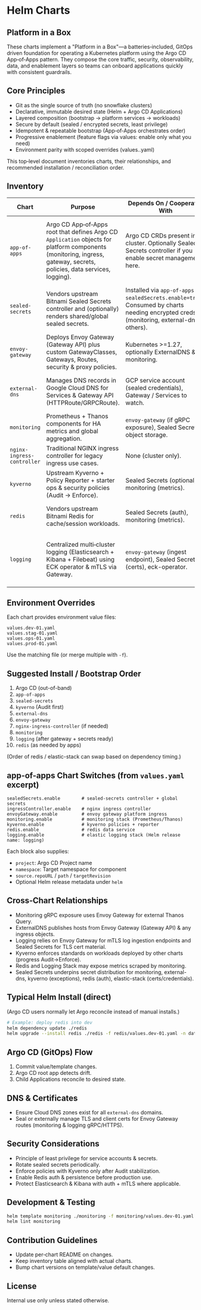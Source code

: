 # Helm Charts

## Platform in a Box
These charts implement a "Platform in a Box"—a batteries‑included, GitOps driven foundation for operating a Kubernetes platform using the Argo CD App‑of‑Apps pattern. They compose the core traffic, security, observability, data, and enablement layers so teams can onboard applications quickly with consistent guardrails.

## Core Principles
- Git as the single source of truth (no snowflake clusters)
- Declarative, immutable desired state (Helm + Argo CD Applications)
- Layered composition (bootstrap → platform services → workloads)
- Secure by default (sealed / encrypted secrets, least privilege)
- Idempotent & repeatable bootstrap (App‑of‑Apps orchestrates order)
- Progressive enablement (feature flags via values: enable only what you need)
- Environment parity with scoped overrides (values.<env>.yaml)

This top‑level document inventories charts, their relationships, and recommended installation / reconciliation order.

## Inventory
| Chart | Purpose | Depends On / Cooperates With | Key Notes |
|-------|---------|------------------------------|-----------|
| `app-of-apps` | Argo CD App‑of‑Apps root that defines Argo CD `Application` objects for platform components (monitoring, ingress, gateway, secrets, policies, data services, logging). | Argo CD CRDs present in cluster. Optionally Sealed Secrets controller if you enable secret management here. | Toggle components via values: `sealedSecrets`, `ingressController`, `envoyGateway`, `monitoring`, `kyverno`, `redis`, `logging`. |
| `sealed-secrets` | Vendors upstream Bitnami Sealed Secrets controller and (optionally) renders shared/global sealed secrets. | Installed via `app-of-apps` (if `sealedSecrets.enable=true`). Consumed by charts needing encrypted creds (monitoring, external-dns, others). | Supports user‑defined controller key; global secrets only. |
| `envoy-gateway` | Deploys Envoy Gateway (Gateway API) plus custom GatewayClasses, Gateways, Routes, security & proxy policies. | Kubernetes >=1.27, optionally ExternalDNS & monitoring. | Vendors upstream OCI chart (`gateway-helm` alias `gatewayprovider`). |
| `external-dns` | Manages DNS records in Google Cloud DNS for Services & Gateway API (HTTPRoute/GRPCRoute). | GCP service account (sealed credentials), Gateway / Services to watch. | Multi‑domain filters, TXT registry, environment isolation. |
| `monitoring` | Prometheus + Thanos components for HA metrics and global aggregation. | `envoy-gateway` (if gRPC exposure), Sealed Secrets, object storage. | Values control Thanos, replicas, routes, TLS. |
| `nginx-ingress-controller` | Traditional NGINX ingress controller for legacy ingress use cases. | None (cluster only). | Prefer Gateway API for new services. |
| `kyverno` | Upstream Kyverno + Policy Reporter + starter ops & security policies (Audit → Enforce). | Sealed Secrets (optional), monitoring (metrics). | Policy groups toggled via `opsPolicies.*` / `secPolicies.*`. |
| `redis` | Vendors upstream Bitnami Redis for cache/session workloads. | Sealed Secrets (auth), monitoring (metrics). | Enable auth & persistence in env overrides before production. |
| `logging` | Centralized multi‑cluster logging (Elasticsearch + Kibana + Filebeat) using ECK operator & mTLS via Gateway. | `envoy-gateway` (ingest endpoint), Sealed Secrets (certs), eck-operator. | Deployed with Helm release name `logging`; ops cluster hosts ES/Kibana; other clusters ship via Filebeat. |

## Environment Overrides
Each chart provides environment value files:
```
values.dev-01.yaml
values.stag-01.yaml
values.ops-01.yaml
values.prod-01.yaml
```
Use the matching file (or merge multiple with `-f`).

## Suggested Install / Bootstrap Order
1. Argo CD (out-of-band)
2. `app-of-apps`
3. `sealed-secrets`
4. `kyverno` (Audit first)
5. `external-dns`
6. `envoy-gateway`
7. `nginx-ingress-controller` (if needed)
8. `monitoring`
9. `logging` (after gateway + secrets ready)
10. `redis` (as needed by apps)

(Order of redis / elastic-stack can swap based on dependency timing.)

## app-of-apps Chart Switches (from `values.yaml` excerpt)
```
sealedSecrets.enable        # sealed-secrets controller + global secrets
ingressController.enable    # nginx ingress controller
envoyGateway.enable         # envoy gateway platform ingress
monitoring.enable           # monitoring stack (Prometheus/Thanos)
kyverno.enable              # kyverno policies + reporter
redis.enable                # redis data service
logging.enable              # elastic logging stack (Helm release name: logging)
```
Each block also supplies:
- `project`: Argo CD Project name
- `namespace`: Target namespace for component
- `source.repoURL` / `path` / `targetRevision`
- Optional Helm release metadata under `helm`

## Cross‑Chart Relationships
- Monitoring gRPC exposure uses Envoy Gateway for external Thanos Query.
- ExternalDNS publishes hosts from Envoy Gateway (Gateway API) & any ingress objects.
- Logging relies on Envoy Gateway for mTLS log ingestion endpoints and Sealed Secrets for TLS cert material.
- Kyverno enforces standards on workloads deployed by other charts (progress Audit→Enforce).
- Redis and Logging Stack may expose metrics scraped by monitoring.
- Sealed Secrets underpins secret distribution for monitoring, external-dns, kyverno (exceptions), redis (auth), elastic-stack (certs/credentials).

## Typical Helm Install (direct)
(Argo CD users normally let Argo reconcile instead of manual installs.)
```bash
# Example: deploy redis into dev
helm dependency update ./redis
helm upgrade --install redis ./redis -f redis/values.dev-01.yaml -n data --create-namespace
```

## Argo CD (GitOps) Flow
1. Commit value/template changes.
2. Argo CD root app detects drift.
3. Child Applications reconcile to desired state.

## DNS & Certificates
- Ensure Cloud DNS zones exist for all `external-dns` domains.
- Seal or externally manage TLS and client certs for Envoy Gateway routes (monitoring & logging gRPC/HTTPS).

## Security Considerations
- Principle of least privilege for service accounts & secrets.
- Rotate sealed secrets periodically.
- Enforce policies with Kyverno only after Audit stabilization.
- Enable Redis auth & persistence before production use.
- Protect Elasticsearch & Kibana with auth + mTLS where applicable.

## Development & Testing
```bash
helm template monitoring ./monitoring -f monitoring/values.dev-01.yaml | less
helm lint monitoring
```

## Contribution Guidelines
- Update per‑chart README on changes.
- Keep inventory table aligned with actual charts.
- Bump chart versions on template/value default changes.

## License
Internal use only unless stated otherwise.
